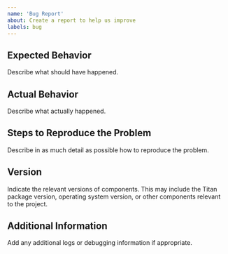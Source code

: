 ```yaml
---
name: 'Bug Report'
about: Create a report to help us improve
labels: bug
---
```


## Expected Behavior

Describe what should have happened.

## Actual Behavior

Describe what actually happened.

## Steps to Reproduce the Problem

Describe in as much detail as possible how to reproduce the problem.

## Version

Indicate the relevant versions of components. This may include the Titan
package version, operating system version, or other components relevant to
the project.

## Additional Information

Add any additional logs or debugging information if appropriate.
